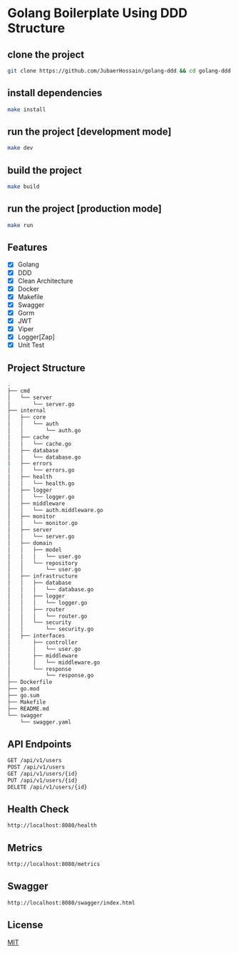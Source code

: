 # Golang Boilerplate Using DDD Structure


## clone the project
```bash
git clone https://github.com/JubaerHossain/golang-ddd && cd golang-ddd
```

## install dependencies
```bash
make install
```

## run the project [development mode]
```bash
make dev
```

## build the project
```bash
make build
```

## run the project [production mode]
```bash
make run
```

## Features
- [x] Golang
- [x] DDD
- [x] Clean Architecture
- [x] Docker
- [x] Makefile
- [x] Swagger
- [x] Gorm
- [x] JWT
- [x] Viper
- [x] Logger[Zap]
- [x] Unit Test

## Project Structure
```bash
.
├── cmd
│   └── server
│       └── server.go
├── internal
│   ├── core
│   │   └── auth
│   │       └── auth.go
│   ├── cache
│   │   └── cache.go
│   ├── database
│   │   └── database.go
|   ├── errors
│   │   └── errors.go
│   ├── health
│   │   └── health.go
│   ├── logger
│   │   └── logger.go
│   ├── middleware
│   │   └── auth.middleware.go
│   ├── monitor
│   │   └── monitor.go
│   ├── server
│   │   └── server.go
│   ├── domain
│   │   ├── model
│   │   │   └── user.go
│   │   └── repository
│   │       └── user.go
│   ├── infrastructure
│   │   ├── database
│   │   │   └── database.go
│   │   ├── logger
│   │   │   └── logger.go
│   │   ├── router
│   │   │   └── router.go
│   │   └── security
│   │       └── security.go
│   ├── interfaces
│       ├── controller
│       │   └── user.go
│       ├── middleware
│       │   └── middleware.go
│       └── response
│           └── response.go
├── Dockerfile
├── go.mod
├── go.sum
├── Makefile
├── README.md
└── swagger
    └── swagger.yaml
```

## API Endpoints
```bash
GET /api/v1/users
POST /api/v1/users
GET /api/v1/users/{id}
PUT /api/v1/users/{id}
DELETE /api/v1/users/{id}
```

## Health Check
```bash
http://localhost:8080/health
```

## Metrics
```bash
http://localhost:8080/metrics
```

## Swagger
```bash
http://localhost:8080/swagger/index.html
```

## License
[MIT](https://choosealicense.com/licenses/mit/)
```


